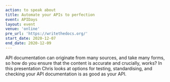 ```yaml
---
action: to speak about
title: Automate your APIs to perfection
event: APIDays
layout: event
venue: 'online'
pre_url: 'https://writethedocs.org/'
start_date: 2020-12-07
end_date: 2020-12-09
---
```


API documentation can originate from many sources, and take many forms, so how do you ensure that the content is accurate and crucially, works? In this presentation Chris looks at options for testing, standardising, and checking your API documentation is as good as your API.